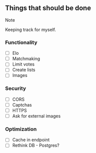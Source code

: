 ## Things that should be done

> [!NOTE]
> Keeping track for myself.

### Functionality
  - [ ] Elo
  - [ ] Matchmaking
  - [ ] Limit votes
  - [ ] Create lists
  - [ ] Images

### Security
  - [ ] CORS
  - [ ] Captchas
  - [ ] HTTPS
  - [ ] Ask for external images

### Optimization
  - [ ] Cache in endpoint
  - [ ] Rethink DB - Postgres?
